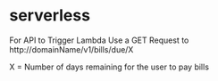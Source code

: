 # serverless

For API to Trigger Lambda Use a GET Request to
http://domainName/v1/bills/due/X

X = Number of days remaining for the user to pay bills